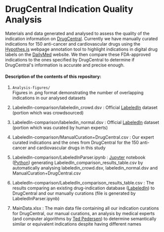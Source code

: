 
# DrugCentral Indication Quality Analysis

Materials and data generated and analysed to assess the quality of the indication information on [DrugCentral](http://drugcentral.org/). Currently we have manually curated indications for 150 anti-cancer and cardiovascular drugs using the [Hypothes.is](https://web.hypothes.is/) webpage annotation tool to highlight indications in digital drug labels on the [DailyMed](https://dailymed.nlm.nih.gov) website. We then compare these FDA-approved indications to the ones specified by DrugCentral to determine if DrugCentral's information is accurate and precise enough.

#### Description of the contents of this repository:

1. `Analysis-figures/`<br>Figures in .png format demonstrating the number of overlapping indications in our analysed datasets

2. LabeledIn-comparison/labeledin_crowd.dsv							:		Official [LabeledIn](https://ftp.ncbi.nlm.nih.gov/pub/lu/LabeledIn/) dataset (portion which was crowdsourced)

3. LabeledIn-comparison/labeledin_normal.dsv						:		Official [LabeledIn](https://ftp.ncbi.nlm.nih.gov/pub/lu/LabeledIn/) dataset (portion which was curated by human experts)

4. LabeledIn-comparison/ManualCuration+DrugCentral.csv				:		Our expert curated indications and the ones from DrugCentral for the 150 anti-cancer and cardiovascular drugs in this study 

5. LabeledIn-comparison/LabeledInParser.ipynb						:		[Jupyter](http://jupyter.org/) notebook ([Python](https://www.python.org/)) generating LabeledIn_comparison_results_table.csv by automatically analysing  labeledin_crowd.dsv, labeledin_normal.dsv and ManualCuration+DrugCentral.csv

6. LabeledIn-comparison/LabeledIn_comparison_results_table.csv		:		The results comparing an existing drug-indication database ([LabeledIn](https://ftp.ncbi.nlm.nih.gov/pub/lu/LabeledIn/)) to DrugCentral and our manually curations (file is generated by LabeledInParser.ipynb)

7. MainData.xlsx													:		The main data file containing all our indication curations for DrugCentral, our manual curations, an analysis by medical experts (and computer algorithms by [Ted Pedersen](http://www.d.umn.edu/~tpederse/umls-similarity.html)) to determine semantically similar or equivalent indications despite having different names 